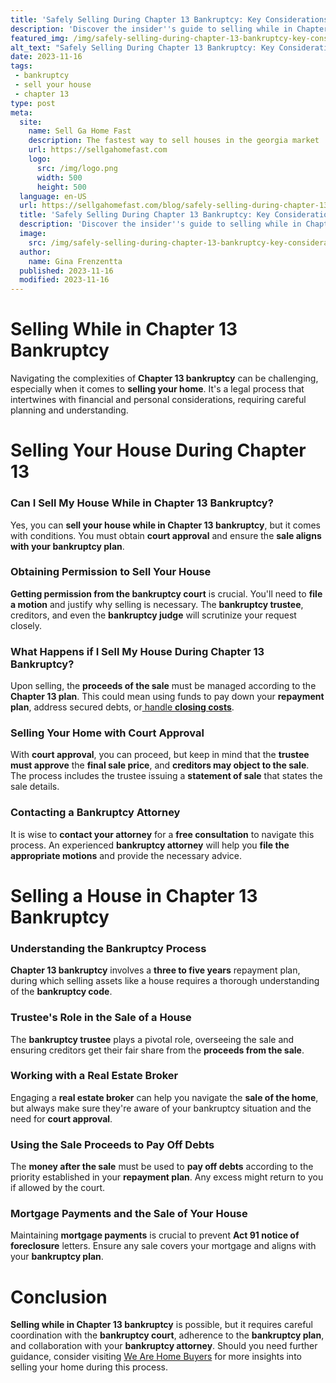 ```yaml
---
title: 'Safely Selling During Chapter 13 Bankruptcy: Key Considerations for Debtors'
description: 'Discover the insider''s guide to selling while in Chapter 13 bankruptcy, and unlock the secrets to making a successful financial comeback. Unleash your potential today!'
featured_img: /img/safely-selling-during-chapter-13-bankruptcy-key-considerations-for-deb.webp
alt_text: "Safely Selling During Chapter 13 Bankruptcy: Key Considerations for Debtors"
date: 2023-11-16
tags:
 - bankruptcy
 - sell your house
 - chapter 13
type: post
meta:
  site:
    name: Sell Ga Home Fast
    description: The fastest way to sell houses in the georgia market
    url: https://sellgahomefast.com
    logo:
      src: /img/logo.png
      width: 500
      height: 500
  language: en-US
  url: https://sellgahomefast.com/blog/safely-selling-during-chapter-13-bankruptcy-key-considerations-for-debtors
  title: 'Safely Selling During Chapter 13 Bankruptcy: Key Considerations for Debtors'
  description: 'Discover the insider''s guide to selling while in Chapter 13 bankruptcy, and unlock the secrets to making a successful financial comeback. Unleash your potential today!'
  image:
    src: /img/safely-selling-during-chapter-13-bankruptcy-key-considerations-for-deb.webp
  author:
    name: Gina Frenzentta
  published: 2023-11-16
  modified: 2023-11-16
---
```


# Selling While in Chapter 13 Bankruptcy

Navigating the complexities of **Chapter 13 bankruptcy** can be challenging, especially when it comes to **selling your home**. It's a legal process that intertwines with financial and personal considerations, requiring careful planning and understanding.

# Selling Your House During Chapter 13

### Can I Sell My House While in Chapter 13 Bankruptcy?

Yes, you can **sell your house while in Chapter 13 bankruptcy**, but it comes with conditions. You must obtain **court approval** and ensure the **sale aligns with your bankruptcy plan**.

### Obtaining Permission to Sell Your House

**Getting permission from the bankruptcy court** is crucial. You'll need to **file a motion** and justify why selling is necessary. The **bankruptcy trustee**, creditors, and even the **bankruptcy judge** will scrutinize your request closely.

### What Happens if I Sell My House During Chapter 13 Bankruptcy?

Upon selling, the **proceeds of the sale** must be managed according to the **Chapter 13 plan**. This could mean using funds to pay down your **repayment plan**, address secured debts, or[  handle   **closing costs**](https://houselyft.com/blog/selling-assets-amid-chapter-13-bankruptcy-guidelines-and-considerations).

### Selling Your Home with Court Approval

With **court approval**, you can proceed, but keep in mind that the **trustee must approve** the **final sale price**, and **creditors may object to the sale**. The process includes the trustee issuing a **statement of sale** that states the sale details.

### Contacting a Bankruptcy Attorney

It is wise to **contact your attorney** for a **free consultation** to navigate this process. An experienced **bankruptcy attorney** will help you **file the appropriate motions** and provide the necessary advice.

# Selling a House in Chapter 13 Bankruptcy

### Understanding the Bankruptcy Process

**Chapter 13 bankruptcy** involves a **three to five years** repayment plan, during which selling assets like a house requires a thorough understanding of the **bankruptcy code**.

### Trustee's Role in the Sale of a House

The **bankruptcy trustee** plays a pivotal role, overseeing the sale and ensuring creditors get their fair share from the **proceeds from the sale**.

### Working with a Real Estate Broker

Engaging a **real estate broker** can help you navigate the **sale of the home**, but always make sure they're aware of your bankruptcy situation and the need for **court approval**.

### Using the Sale Proceeds to Pay Off Debts

The **money after the sale** must be used to **pay off debts** according to the priority established in your **repayment plan**. Any excess might return to you if allowed by the court.

### Mortgage Payments and the Sale of Your House

Maintaining **mortgage payments** is crucial to prevent **Act 91 notice of foreclosure** letters. Ensure any sale covers your mortgage and aligns with your **bankruptcy plan**.

# Conclusion

**Selling while in Chapter 13 bankruptcy** is possible, but it requires careful coordination with the **bankruptcy court**, adherence to the **bankruptcy plan**, and collaboration with your **bankruptcy attorney**. Should you need further guidance, consider visiting [We Are Home Buyers](https://www.wearehomebuyers.com/blog/selling-while-in-chapter-13-bankruptcy/) for more insights into selling your home during this process.